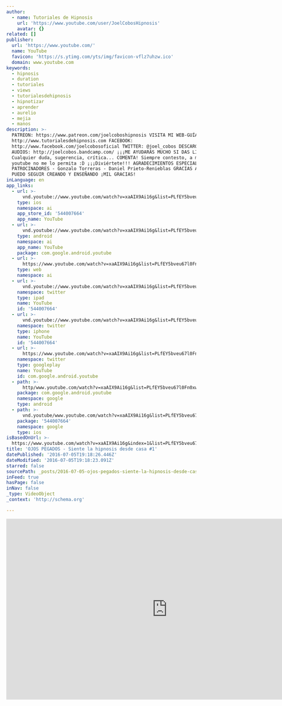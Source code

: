 ```yaml
---
author:
  - name: Tutoriales de Hipnosis
    url: 'https://www.youtube.com/user/JoelCobosHipnosis'
    avatar: {}
related: []
publisher:
  url: 'https://www.youtube.com/'
  name: YouTube
  favicon: 'https://s.ytimg.com/yts/img/favicon-vflz7uhzw.ico'
  domain: www.youtube.com
keywords:
  - hipnosis
  - duration
  - tutoriales
  - views
  - tutorialesdehipnosis
  - hipnotizar
  - aprender
  - aurelio
  - mejia
  - manos
description: >-
  PATREON: https://www.patreon.com/joelcoboshipnosis VISITA MI WEB-GUÍA:
  http://www.tutorialesdehipnosis.com FACEBOOK:
  http://www.facebook.com/joelcobosoficial TWITTER: @joel_cobos DESCARGAR
  AUDIOS: http://joelcobos.bandcamp.com/ ¡¡¡ME AYUDARÁS MUCHO SI DAS LIKE!!! :D
  Cualquier duda, sugerencia, crítica... COMENTA! Siempre contesto, a menos que
  youtube no me lo permita :D ¡¡¡Diviértete!!! AGRADECIMIENTOS ESPECIALES A MIS
  PATROCINADORES - Gonzalo Torreras - Daniel Prieto-Renieblas GRACIAS A VOSOTROS
  PUEDO SEGUIR CREANDO Y ENSEÑANDO ¡MIL GRACIAS!
inLanguage: en
app_links:
  - url: >-
      vnd.youtube://www.youtube.com/watch?v=xaAIX9Ai16g&list=PLfEY5bveu67l0Fn0xwDmsh1BgbcbwAi__&index=1&feature=applinks
    type: ios
    namespace: ai
    app_store_id: '544007664'
    app_name: YouTube
  - url: >-
      vnd.youtube://www.youtube.com/watch?v=xaAIX9Ai16g&list=PLfEY5bveu67l0Fn0xwDmsh1BgbcbwAi__&index=1&feature=applinks
    type: android
    namespace: ai
    app_name: YouTube
    package: com.google.android.youtube
  - url: >-
      https://www.youtube.com/watch?v=xaAIX9Ai16g&list=PLfEY5bveu67l0Fn0xwDmsh1BgbcbwAi__&index=1&feature=applinks
    type: web
    namespace: ai
  - url: >-
      vnd.youtube://www.youtube.com/watch?v=xaAIX9Ai16g&list=PLfEY5bveu67l0Fn0xwDmsh1BgbcbwAi__&index=1&feature=applinks
    namespace: twitter
    type: ipad
    name: YouTube
    id: '544007664'
  - url: >-
      vnd.youtube://www.youtube.com/watch?v=xaAIX9Ai16g&list=PLfEY5bveu67l0Fn0xwDmsh1BgbcbwAi__&index=1&feature=applinks
    namespace: twitter
    type: iphone
    name: YouTube
    id: '544007664'
  - url: >-
      https://www.youtube.com/watch?v=xaAIX9Ai16g&list=PLfEY5bveu67l0Fn0xwDmsh1BgbcbwAi__&index=1
    namespace: twitter
    type: googleplay
    name: YouTube
    id: com.google.android.youtube
  - path: >-
      http/www.youtube.com/watch?v=xaAIX9Ai16g&list=PLfEY5bveu67l0Fn0xwDmsh1BgbcbwAi__&index=1
    package: com.google.android.youtube
    namespace: google
    type: android
  - path: >-
      vnd.youtube/www.youtube.com/watch?v=xaAIX9Ai16g&list=PLfEY5bveu67l0Fn0xwDmsh1BgbcbwAi__&index=1
    package: '544007664'
    namespace: google
    type: ios
isBasedOnUrl: >-
  https://www.youtube.com/watch?v=xaAIX9Ai16g&index=1&list=PLfEY5bveu67l0Fn0xwDmsh1BgbcbwAi__
title: 'OJOS PEGADOS - Siente la hipnosis desde casa #1'
datePublished: '2016-07-05T19:18:26.446Z'
dateModified: '2016-07-05T19:18:23.091Z'
starred: false
sourcePath: _posts/2016-07-05-ojos-pegados-siente-la-hipnosis-desde-casa-1.md
inFeed: true
hasPage: false
inNav: false
_type: VideoObject
_context: 'http://schema.org'

---
```

<iframe src="https://cdn.embedly.com/widgets/media.html?src=https%3A%2F%2Fwww.youtube.com%2Fembed%2Fvideoseries%3Flist%3DPLfEY5bveu67l0Fn0xwDmsh1BgbcbwAi__&amp;url=http%3A%2F%2Fwww.youtube.com%2Fwatch%3Fv%3DxaAIX9Ai16g&amp;image=https%3A%2F%2Fi.ytimg.com%2Fvi%2FxaAIX9Ai16g%2Fhqdefault.jpg&amp;key=b7d04c9b404c499eba89ee7072e1c4f7&amp;type=text%2Fhtml&amp;schema=youtube" width="854" height="480" scrolling="no" frameborder="0" allowfullscreen="" style=""></iframe>